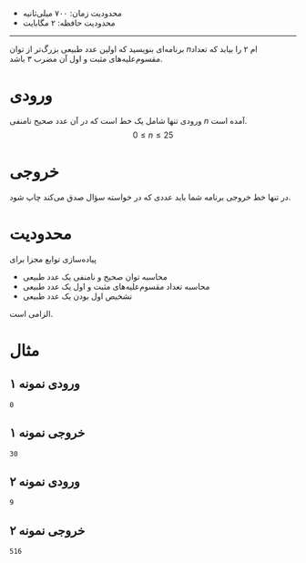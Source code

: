 [_metadata_:id]:- "special-number"
[_metadata_:title]:- "عدد خاص"
[_metadata_:level]:- "medium"
[_metadata_:author]:- "کاظم فرقانی"
[_metadata_:series]:- "functions"

+ محدودیت زمان: ۷۰۰ میلی‌ثانیه
+ محدودیت حافظه: ۲ مگابایت

----------

برنامه‌ای بنویسید که اولین عدد طبیعی بزرگ‌تر از توان $n$ام ۲ را بیابد که تعداد مقسوم‌علیه‌های مثبت و اول آن مضرب ۳ باشد.

# ورودی

ورودی تنها شامل یک خط است که در آن عدد صحیح نامنفی $n$ آمده است.
$$0 \le n \le 25$$
# خروجی

در تنها خط خروجی برنامه شما باید عددی که در خواسته سؤال صدق می‌کند چاپ شود.

# محدودیت

پیاده‌سازی توابع مجزا برای 

+ محاسبه توان صحیح و نامنفی یک عدد طبیعی
+ محاسبه تعداد مقسوم‌علیه‌های مثبت و اول یک عدد طبیعی
+ تشخیص اول بودن یک عدد طبیعی

الزامی است.

# مثال

## ورودی نمونه ۱
```
0
```


## خروجی نمونه ۱
```
30
```

## ورودی نمونه ۲
```
9
```


## خروجی نمونه ۲
```
516
```

